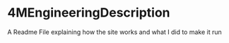 # 4MEngineeringDescription
A Readme File explaining how the site works and what I did to make it run
